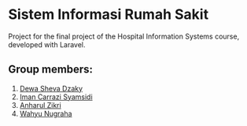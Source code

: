 # Sistem Informasi Rumah Sakit

Project for the final project of the Hospital Information Systems course, developed with Laravel.

## Group members:
1. [Dewa Sheva Dzaky](https://github.com/dzakyy04)
2. [Iman Carrazi Syamsidi](https://github.com/imancrrzii)
3. [Anharul Zikri](https://github.com/AnharulZikri22)
4. [Wahyu Nugraha](https://github.com/wahyunugrahha)